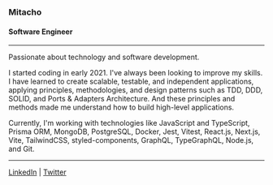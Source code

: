 ### Mitacho

#### Software Engineer<br>

---

Passionate about technology and software development.

I started coding in early 2021. I've always been looking to improve my skills. I have learned to create scalable, testable, and independent applications, applying principles, methodologies, and design patterns such as TDD, DDD, SOLID, and Ports & Adapters Architecture. And these principles and methods made me understand how to build high-level applications.

Currently, I'm working with technologies like JavaScript and TypeScript, Prisma ORM, MongoDB, PostgreSQL, Docker, Jest, Vitest, React.js, Next.js, Vite, TailwindCSS, styled-components, GraphQL, TypeGraphQL, Node.js, and Git.

---

[LinkedIn](https://www.linkedin.com/in/arthurflv/) | [Twitter](https://twitter.com/Mitacho_)
